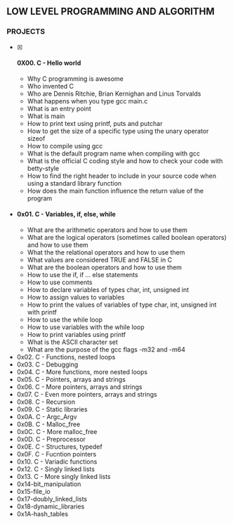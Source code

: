 ## LOW LEVEL PROGRAMMING AND ALGORITHM
### PROJECTS
- [x] ####  0X00. C - Hello world
  - Why C programming is awesome
  - Who invented C
  - Who are Dennis Ritchie, Brian Kernighan and Linus Torvalds
  - What happens when you type gcc main.c
  - What is an entry point
  - What is main
  - How to print text using printf, puts and putchar
  - How to get the size of a specific type using the unary operator sizeof
  - How to compile using gcc
  - What is the default program name when compiling with gcc
  - What is the official C coding style and how to check your code with betty-style
  - How to find the right header to include in your source code when using a standard library function
  - How does the main function influence the return value of the program
- #### 0x01. C - Variables, if, else, while
  - What are the arithmetic operators and how to use them
  - What are the logical operators (sometimes called boolean operators) and how to use them
  - What the the relational operators and how to use them
  - What values are considered TRUE and FALSE in C
  - What are the boolean operators and how to use them
  - How to use the if, if ... else statements
  - How to use comments
  - How to declare variables of types char, int, unsigned int
  - How to assign values to variables
  - How to print the values of variables of type char, int, unsigned int with printf
  - How to use the while loop
  - How to use variables with the while loop
  - How to print variables using printf
  - What is the ASCII character set
  - What are the purpose of the gcc flags -m32 and -m64
- 0x02. C - Functions, nested loops
- 0x03. C - Debugging 
- 0x04. C - More functions, more nested loops
- 0x05. C - Pointers, arrays and strings
- 0x06. C - More pointers, arrays and strings 
- 0x07. C - Even more pointers, arrays and strings
- 0x08. C - Recursion
- 0x09. C - Static libraries
- 0x0A. C - Argc_Argv
- 0x0B. C - Malloc_free
- 0x0C. C - More malloc_free
- 0x0D. C - Preprocessor
- 0x0E. C - Structures, typedef
- 0x0F. C - Fucntion pointers
- 0x10. C - Variadic functions
- 0x12. C - Singly linked lists
- 0x13. C - More singly linked lists
- 0x14-bit_manipulation
- 0x15-file_io
- 0x17-doubly_linked_lists
- 0x18-dynamic_libraries
- 0x1A-hash_tables
